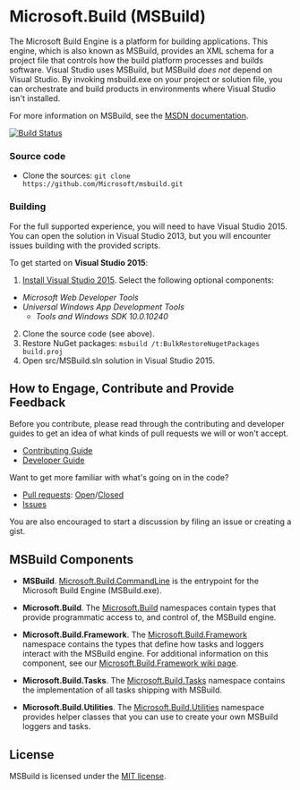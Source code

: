 ﻿# Microsoft.Build (MSBuild)
The Microsoft Build Engine is a platform for building applications. This engine, which is also known as MSBuild, provides an XML schema for a project file that controls how the build platform processes and builds software. Visual Studio uses MSBuild, but MSBuild *does not* depend on Visual Studio. By invoking msbuild.exe on your project or solution file, you can orchestrate and build products in environments where Visual Studio isn't installed.

For more information on MSBuild, see the [MSDN documentation](https://msdn.microsoft.com/en-us/library/dd393574(v=vs.120).aspx).

[![Build Status](http://dotnet-ci.cloudapp.net/job/microsoft_msbuild/badge/icon)](http://dotnet-ci.cloudapp.net/job/microsoft_msbuild/)

### Source code

* Clone the sources: `git clone https://github.com/Microsoft/msbuild.git`

### Building
For the full supported experience, you will need to have Visual Studio 2015. You can open the solution in Visual Studio 2013, but you will encounter issues building with the provided scripts.

To get started on **Visual Studio 2015**:

1. [Install Visual Studio 2015](http://www.visualstudio.com/en-us/downloads/visual-studio-2015-downloads-vs).  Select the following optional components:
  - _Microsoft Web Developer Tools_
  - _Universal Windows App Development Tools_
    - _Tools and Windows SDK 10.0.10240_
2. Clone the source code (see above).
3. Restore NuGet packages: `msbuild /t:BulkRestoreNugetPackages build.proj`
4. Open src/MSBuild.sln solution in Visual Studio 2015.

## How to Engage, Contribute and Provide Feedback
Before you contribute, please read through the contributing and developer guides to get an idea of what kinds of pull requests we will or won't accept.

* [Contributing Guide](https://github.com/Microsoft/msbuild/wiki/Contributing-Code)
* [Developer Guide](https://github.com/Microsoft/msbuild/wiki/Building-Testing-and-Debugging)

Want to get more familiar with what's going on in the code?
* [Pull requests](https://github.com/Microsoft/msbuild/pulls): [Open](https://github.com/Microsoft/msbuild/pulls?q=is%3Aopen+is%3Apr)/[Closed](https://github.com/Microsoft/msbuild/pulls?q=is%3Apr+is%3Aclosed)
* [Issues](https://github.com/Microsoft/msbuild/issues)

You are also encouraged to start a discussion by filing an issue or creating a gist.

## MSBuild Components

* **MSBuild**. [Microsoft.Build.CommandLine](https://msdn.microsoft.com/en-us/library/dd393574(v=vs.120).aspx)  is the entrypoint for the Microsoft Build Engine (MSBuild.exe).

* **Microsoft.Build**. The [Microsoft.Build](https://msdn.microsoft.com/en-us/library/gg145008(v=vs.120).aspx) namespaces contain types that provide programmatic access to, and control of, the MSBuild engine.

* **Microsoft.Build.Framework**. The [Microsoft.Build.Framework](https://msdn.microsoft.com/en-us/library/microsoft.build.framework(v=vs.120).aspx) namespace contains the types that define how tasks and loggers interact with the MSBuild engine. For additional information on this component, see our [Microsoft.Build.Framework wiki page](https://github.com/Microsoft/msbuild/wiki/Microsoft.Build.Framework).

* **Microsoft.Build.Tasks**. The [Microsoft.Build.Tasks](https://msdn.microsoft.com/en-us/library/microsoft.build.tasks(v=vs.120).aspx) namespace contains the implementation of all tasks shipping with MSBuild.

* **Microsoft.Build.Utilities**. The [Microsoft.Build.Utilities](https://msdn.microsoft.com/en-us/library/microsoft.build.utilities(v=vs.120).aspx) namespace provides helper classes that you can use to create your own MSBuild loggers and tasks.

## License

MSBuild is licensed under the [MIT license](LICENSE).
